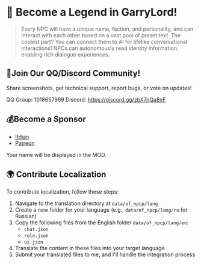 # 🚀 Become a Legend in GarryLord!

> Every NPC will have a unique name, faction, and personality, and can interact with each other based on a vast pool of preset text. The coolest part? You can connect them to AI for lifelike conversational interactions! NPCs can autonomously read identity information, enabling rich dialogue experiences.

## 🌟Join Our QQ/Discord Community! 

Share screenshots, get technical support, report bugs, or vote on updates!

QQ Group: 1018657969
Discord: https://discord.gg/zbX7nQa8xF

## 💰Become a Sponsor 

- [Ifdian](https://ifdian.net/item/3d4cbbf2fd6011ef9db35254001e7c00)
- [Patreon](https://www.patreon.com/obscurefreeman/shop/garrylord-sponsor-1292499)

Your name will be displayed in the MOD.

## 🌍 Contribute Localization

To contribute localization, follow these steps:

1. Navigate to the translation directory at `data/of_npcp/lang`
2. Create a new folder for your language (e.g., `data/of_npcp/lang/ru` for Russian)
3. Copy the following files from the English folder `data/of_npcp/lang/en`:
   - `chat.json`
   - `role.json` 
   - `ui.json`
4. Translate the content in these files into your target language
5. Submit your translated files to me, and I'll handle the integration process



